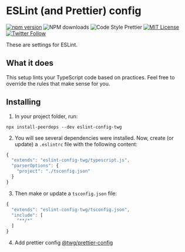 # ESLint (and Prettier) config

[![npm version](https://badge.fury.io/js/eslint-config-twg.svg)](https://badge.fury.io/js/eslint-config-twg) ![NPM downloads](https://img.shields.io/npm/dm/eslint-config-twg) ![Code Style Prettier](https://img.shields.io/badge/code_style-prettier-ff69b4.svg) [![MIT License](https://img.shields.io/badge/license-MIT-red.svg?style=flat)](https://github.com/TheWidlarzGroup/twgtest-ui/blob/master/LICENSE) [![Twitter Follow](https://img.shields.io/twitter/follow/WidlarzGroup?label=Follow%20on%20Twitter)](https://twitter.com/WidlarzGroup)

These are settings for ESLint.

## What it does

This setup lints your TypeScript code based on practices. Feel free to override the rules that make sense for you.

## Installing

1. In your project folder, run:

```
npx install-peerdeps --dev eslint-config-twg
```

2. You will see several dependencies were installed. Now, create (or update) a `.eslintrc` file with the following content:

```jsx
{
  "extends": "eslint-config-twg/typescript.js",
  "parserOptions": {
    "project": "./tsconfig.json"
  }
}
```

3. Then make or update a `tsconfig.json` file:

```jsx
{
  "extends": "eslint-config-twg/tsconfig.json",
  "include": [
    "**/*"
  ]
}
```

4. Add prettier config [@twg/prettier-config](https://www.npmjs.com/package/@twg/prettier-config)
